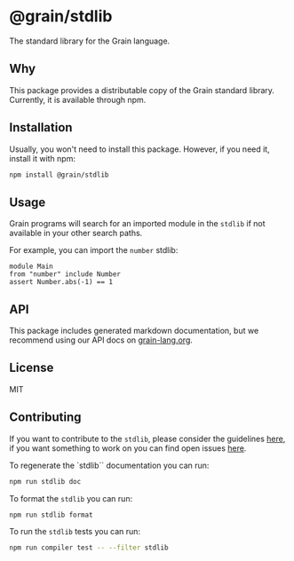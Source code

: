 # @grain/stdlib

The standard library for the Grain language.

## Why

This package provides a distributable copy of the Grain standard library. Currently, it is available through npm.

## Installation

Usually, you won't need to install this package. However, if you need it, install it with npm:

```sh
npm install @grain/stdlib
```

## Usage

Grain programs will search for an imported module in the `stdlib` if not available in your other search paths.

For example, you can import the `number` stdlib:

```grain
module Main
from "number" include Number
assert Number.abs(-1) == 1
```

## API

This package includes generated markdown documentation, but we recommend using our API docs on [grain-lang.org](https://grain-lang.org/docs/stdlib/pervasives).

## License

MIT

## Contributing

If you want to contribute to the `stdlib`, please consider the guidelines [here](https://github.com/grain-lang/grain/blob/main/docs/contributor/standard_library.md), if you want something to work on you can find open issues [here](https://github.com/grain-lang/grain/issues?q=is%3Aopen+is%3Aissue+label%3Astdlib).

To regenerate the `stdlib`` documentation you can run:

```sh
npm run stdlib doc
```

To format the `stdlib` you can run:

```sh
npm run stdlib format
```

To run the `stdlib` tests you can run:

```sh
npm run compiler test -- --filter stdlib
```
